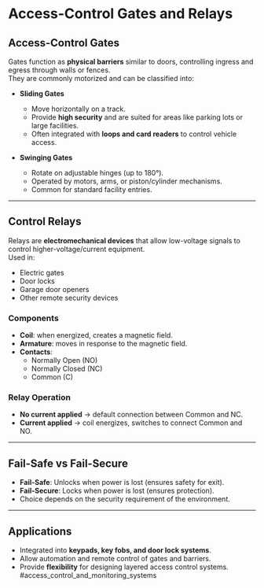 # Access-Control Gates and Relays

## Access-Control Gates
Gates function as **physical barriers** similar to doors, controlling ingress and egress through walls or fences.  
They are commonly motorized and can be classified into:

- **Sliding Gates**  
  - Move horizontally on a track.  
  - Provide **high security** and are suited for areas like parking lots or large facilities.  
  - Often integrated with **loops and card readers** to control vehicle access.  

- **Swinging Gates**  
  - Rotate on adjustable hinges (up to 180°).  
  - Operated by motors, arms, or piston/cylinder mechanisms.  
  - Common for standard facility entries.  

---

## Control Relays
Relays are **electromechanical devices** that allow low-voltage signals to control higher-voltage/current equipment.  
Used in:  
- Electric gates  
- Door locks  
- Garage door openers  
- Other remote security devices  

### Components
- **Coil**: when energized, creates a magnetic field.  
- **Armature**: moves in response to the magnetic field.  
- **Contacts**:  
  - Normally Open (NO)  
  - Normally Closed (NC)  
  - Common (C)  

### Relay Operation
- **No current applied** → default connection between Common and NC.  
- **Current applied** → coil energizes, switches to connect Common and NO.  

---

## Fail-Safe vs Fail-Secure
- **Fail-Safe**: Unlocks when power is lost (ensures safety for exit).  
- **Fail-Secure**: Locks when power is lost (ensures protection).  
- Choice depends on the security requirement of the environment.  

---

## Applications
- Integrated into **keypads, key fobs, and door lock systems**.  
- Allow automation and remote control of gates and barriers.  
- Provide **flexibility** for designing layered access control systems.  
#access_control_and_monitoring_systems

